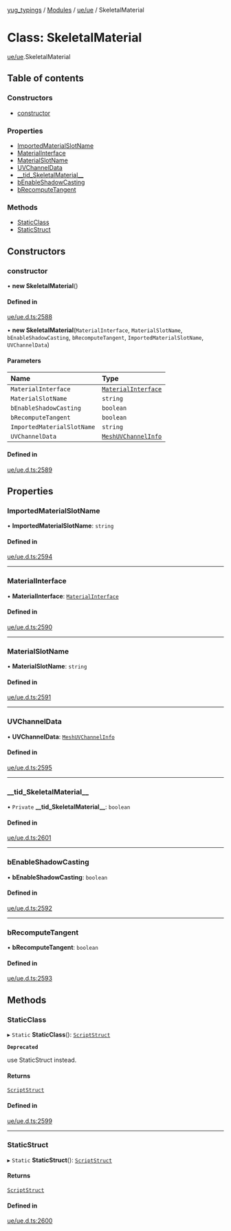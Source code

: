 [yug_typings](../README.md) / [Modules](../modules.md) / [ue/ue](../modules/ue_ue.md) / SkeletalMaterial

# Class: SkeletalMaterial

[ue/ue](../modules/ue_ue.md).SkeletalMaterial

## Table of contents

### Constructors

- [constructor](ue_ue.SkeletalMaterial.md#constructor)

### Properties

- [ImportedMaterialSlotName](ue_ue.SkeletalMaterial.md#importedmaterialslotname)
- [MaterialInterface](ue_ue.SkeletalMaterial.md#materialinterface)
- [MaterialSlotName](ue_ue.SkeletalMaterial.md#materialslotname)
- [UVChannelData](ue_ue.SkeletalMaterial.md#uvchanneldata)
- [\_\_tid\_SkeletalMaterial\_\_](ue_ue.SkeletalMaterial.md#__tid_skeletalmaterial__)
- [bEnableShadowCasting](ue_ue.SkeletalMaterial.md#benableshadowcasting)
- [bRecomputeTangent](ue_ue.SkeletalMaterial.md#brecomputetangent)

### Methods

- [StaticClass](ue_ue.SkeletalMaterial.md#staticclass)
- [StaticStruct](ue_ue.SkeletalMaterial.md#staticstruct)

## Constructors

### constructor

• **new SkeletalMaterial**()

#### Defined in

[ue/ue.d.ts:2588](https://github.com/YugMetaverse/yug_typings/blob/25cad34/ue/ue.d.ts#L2588)

• **new SkeletalMaterial**(`MaterialInterface`, `MaterialSlotName`, `bEnableShadowCasting`, `bRecomputeTangent`, `ImportedMaterialSlotName`, `UVChannelData`)

#### Parameters

| Name | Type |
| :------ | :------ |
| `MaterialInterface` | [`MaterialInterface`](ue_ue.MaterialInterface.md) |
| `MaterialSlotName` | `string` |
| `bEnableShadowCasting` | `boolean` |
| `bRecomputeTangent` | `boolean` |
| `ImportedMaterialSlotName` | `string` |
| `UVChannelData` | [`MeshUVChannelInfo`](ue_ue.MeshUVChannelInfo.md) |

#### Defined in

[ue/ue.d.ts:2589](https://github.com/YugMetaverse/yug_typings/blob/25cad34/ue/ue.d.ts#L2589)

## Properties

### ImportedMaterialSlotName

• **ImportedMaterialSlotName**: `string`

#### Defined in

[ue/ue.d.ts:2594](https://github.com/YugMetaverse/yug_typings/blob/25cad34/ue/ue.d.ts#L2594)

___

### MaterialInterface

• **MaterialInterface**: [`MaterialInterface`](ue_ue.MaterialInterface.md)

#### Defined in

[ue/ue.d.ts:2590](https://github.com/YugMetaverse/yug_typings/blob/25cad34/ue/ue.d.ts#L2590)

___

### MaterialSlotName

• **MaterialSlotName**: `string`

#### Defined in

[ue/ue.d.ts:2591](https://github.com/YugMetaverse/yug_typings/blob/25cad34/ue/ue.d.ts#L2591)

___

### UVChannelData

• **UVChannelData**: [`MeshUVChannelInfo`](ue_ue.MeshUVChannelInfo.md)

#### Defined in

[ue/ue.d.ts:2595](https://github.com/YugMetaverse/yug_typings/blob/25cad34/ue/ue.d.ts#L2595)

___

### \_\_tid\_SkeletalMaterial\_\_

• `Private` **\_\_tid\_SkeletalMaterial\_\_**: `boolean`

#### Defined in

[ue/ue.d.ts:2601](https://github.com/YugMetaverse/yug_typings/blob/25cad34/ue/ue.d.ts#L2601)

___

### bEnableShadowCasting

• **bEnableShadowCasting**: `boolean`

#### Defined in

[ue/ue.d.ts:2592](https://github.com/YugMetaverse/yug_typings/blob/25cad34/ue/ue.d.ts#L2592)

___

### bRecomputeTangent

• **bRecomputeTangent**: `boolean`

#### Defined in

[ue/ue.d.ts:2593](https://github.com/YugMetaverse/yug_typings/blob/25cad34/ue/ue.d.ts#L2593)

## Methods

### StaticClass

▸ `Static` **StaticClass**(): [`ScriptStruct`](ue_ue.ScriptStruct.md)

**`Deprecated`**

use StaticStruct instead.

#### Returns

[`ScriptStruct`](ue_ue.ScriptStruct.md)

#### Defined in

[ue/ue.d.ts:2599](https://github.com/YugMetaverse/yug_typings/blob/25cad34/ue/ue.d.ts#L2599)

___

### StaticStruct

▸ `Static` **StaticStruct**(): [`ScriptStruct`](ue_ue.ScriptStruct.md)

#### Returns

[`ScriptStruct`](ue_ue.ScriptStruct.md)

#### Defined in

[ue/ue.d.ts:2600](https://github.com/YugMetaverse/yug_typings/blob/25cad34/ue/ue.d.ts#L2600)
